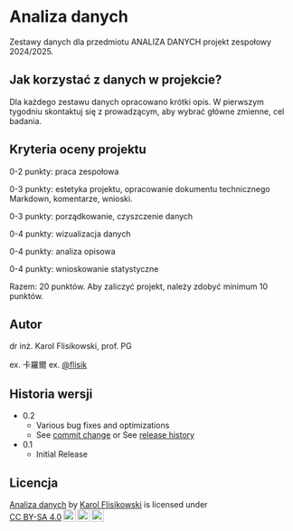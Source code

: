 # Analiza danych

Zestawy danych dla przedmiotu ANALIZA DANYCH projekt zespołowy 2024/2025.

## Jak korzystać z danych w projekcie?

Dla każdego zestawu danych opracowano krótki opis. W pierwszym tygodniu skontaktuj się z prowadzącym, aby wybrać główne zmienne, cel badania. 

## Kryteria oceny projektu

0-2 punkty: praca zespołowa

0-3 punkty: estetyka projektu, opracowanie dokumentu technicznego Markdown, komentarze, wnioski. 

0-3 punkty: porządkowanie, czyszczenie danych

0-4 punkty: wizualizacja danych

0-4 punkty: analiza opisowa

0-4 punkty: wnioskowanie statystyczne

Razem: 20 punktów. Aby zaliczyć projekt, należy zdobyć minimum 10 punktów.

## Autor

dr inż. Karol Flisikowski, prof. PG

ex. 卡羅爾 
ex. [@flisik](https://pl.linkedin.com/in/flisik)

## Historia wersji

* 0.2
    * Various bug fixes and optimizations
    * See [commit change]() or See [release history]()
* 0.1
    * Initial Release

## Licencja

 <p xmlns:cc="http://creativecommons.org/ns#" xmlns:dct="http://purl.org/dc/terms/"><a property="dct:title" rel="cc:attributionURL" href="https://github.com/kflisikowski/analiza_danych_projekt_zespolowy">Analiza danych</a> by <a rel="cc:attributionURL dct:creator" property="cc:attributionName" href="https://statosfera.pl/">Karol Flisikowski</a> is licensed under <a href="https://creativecommons.org/licenses/by-sa/4.0/?ref=chooser-v1" target="_blank" rel="license noopener noreferrer" style="display:inline-block;">CC BY-SA 4.0<img style="height:22px!important;margin-left:3px;vertical-align:text-bottom;" src="https://mirrors.creativecommons.org/presskit/icons/cc.svg?ref=chooser-v1" alt=""><img style="height:22px!important;margin-left:3px;vertical-align:text-bottom;" src="https://mirrors.creativecommons.org/presskit/icons/by.svg?ref=chooser-v1" alt=""><img style="height:22px!important;margin-left:3px;vertical-align:text-bottom;" src="https://mirrors.creativecommons.org/presskit/icons/sa.svg?ref=chooser-v1" alt=""></a></p> 

